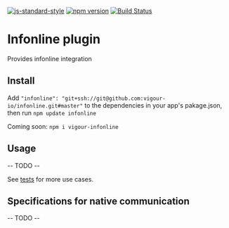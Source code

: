 [![js-standard-style](https://img.shields.io/badge/code%20style-standard-brightgreen.svg?style=flat)](https://github.com/feross/standard)
[![npm version](https://badge.fury.io/js/vigour-infonline.svg)](https://badge.fury.io/js/vigour-infonline)
[![Build Status](https://travis-ci.org/vigour-io/infonline.svg?branch=develop)](https://travis-ci.org/vigour-io/infonline)

# Infonline plugin
Provides infonline integration

## Install
Add `"infonline": "git+ssh://git@github.com:vigour-io/infonline.git#master"` to the dependencies in your app's pakage.json, then run `npm update infonline`

Coming soon: `npm i vigour-infonline`

## Usage

-- TODO --

See [tests](test) for more use cases.

## Specifications for native communication

-- TODO --
